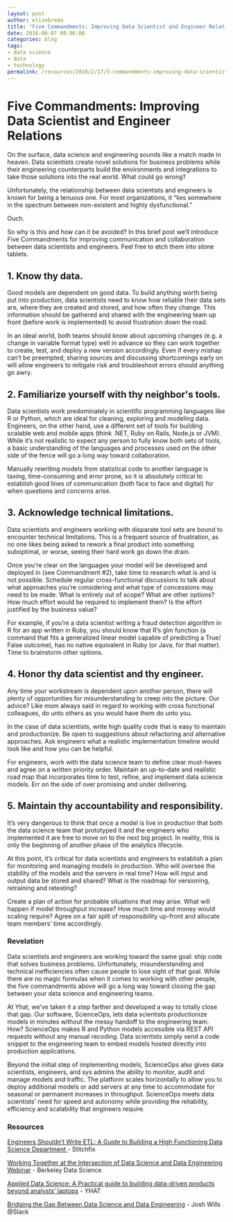 ```yaml
---
layout: post
author: elisebreda
title: "Five Commandments: Improving Data Scientist and Engineer Relations"
date: 2016-06-07 08:06:00
categories: blog
tags:
- data science
- data
- technology
permalink: /resources/2016/2/17/5-commandments-improving-data-scientist-and-engineer-relations
---
```


# Five Commandments: Improving Data Scientist and Engineer Relations

On the surface, data science and engineering sounds like a match made in heaven. Data scientists create novel solutions for business problems while their engineering counterparts build the environments and integrations to take those solutions into the real world. What could go wrong?

Unfortunately, the relationship between data scientists and engineers is known for being a tenuous one. For most organizations, it “lies somewhere in the spectrum between non-existent and highly dysfunctional.”

Ouch.

So why is this and how can it be avoided? In this brief post we’ll introduce Five Commandments for improving communication and collaboration between data scientists and engineers. Feel free to etch them into stone tablets.

## 1. Know thy data.

Good models are dependent on good data. To build anything worth being put into production, data scientists need to know how reliable their data sets are, where they are created and stored, and how often they change. This information should be gathered and shared with the engineering team up front (before work is implemented) to avoid frustration down the road.

In an ideal world, both teams should know about upcoming changes (e.g. a change in variable format type) well in advance so they can work together to create, test, and deploy a new version accordingly. Even if every mishap can’t be preempted, sharing sources and discussing shortcomings early on will allow engineers to mitigate risk and troubleshoot errors should anything go awry.

## 2. Familiarize yourself with thy neighbor's tools.

Data scientists work predominately in scientific programming languages like R or Python, which are ideal for cleaning, exploring and modeling data. Engineers, on the other hand, use a different set of tools for building scalable web and mobile apps (think .NET, Ruby on Rails, Node.js or JVM). While it’s not realistic to expect any person to fully know both sets of tools, a basic understanding of the languages and processes used on the other side of the fence will go a long way toward collaboration.

Manually rewriting models from statistical code to another language is taxing, time-consuming and error prone, so it is absolutely critical to establish good lines of communication (both face to face and digital) for when questions and concerns arise.  

## 3. Acknowledge technical limitations.

Data scientists and engineers working with disparate tool sets are bound to encounter technical limitations. This is a frequent source of frustration, as no one likes being asked to rework a final product into something suboptimal, or worse, seeing their hard work go down the drain.

Once you’re clear on the languages your model will be developed and deployed in (see Commandment #2), take time to research what is and is not possible. Schedule regular cross-functional discussions to talk about what approaches you’re considering and what type of concessions may need to be made. What is entirely out of scope? What are other options? How much effort would be required to implement them? Is the effort justified by the business value?

For example, if you’re a data scientist writing a fraud detection algorithm in R for an app written in Ruby, you should know that R’s glm function (a command that fits a generalized linear model capable of predicting a True/ False outcome), has no native equivalent in Ruby (or Java, for that matter). Time to brainstorm other options.

## 4. Honor thy data scientist and thy engineer.

Any time your workstream is dependent upon another person, there will plenty of opportunities for misunderstanding to creep into the picture. Our advice? Like mom always said in regard to working with cross functional colleagues, do unto others as you would have them do unto you.

In the case of data scientists, write high quality code that is easy to maintain and productionize. Be open to suggestions about refactoring and alternative approaches. Ask engineers what a realistic implementation timeline would look like and how you can be helpful.

For engineers, work with the data science team to define clear must-haves and agree on a written  priority order. Maintain an up-to-date and realistic road map that incorporates time to test, refine, and implement data science models. Err on the side of over promising and under delivering.

## 5. Maintain thy accountability and responsibility.

It’s very dangerous to think that once a model is live in production that both the data science team that prototyped it and the engineers who implemented it are free to move on to the next big project. In reality, this is only the beginning of another phase of the analytics lifecycle.

At this point, it’s critical for data scientists and engineers to establish a plan for monitoring and managing models in production. Who will oversee the stability of the models and the servers in real time? How will input and output data be stored and shared? What is the roadmap for versioning, retraining and retesting?

Create a plan of action for probable situations that may arise. What will happen if model throughput increase? How much time and money would scaling require? Agree on a fair split of responsibility up-front and allocate team members’ time accordingly.

### Revelation

Data scientists and engineers are working toward the same goal: ship code that solves business problems. Unfortunately, misunderstanding and technical inefficiencies often cause people to lose sight of that goal. While there are no magic formulas when it comes to working with other people, the five commandments above will go a long way toward closing the gap between your data science and engineering teams.

At Yhat, we’ve taken it a step farther and developed a way to totally close that gap. Our software, ScienceOps, lets data scientists productionize models in minutes without the messy handoff to the engineering team. How? ScienceOps makes R and Python models accessible via REST API requests without any manual recoding. Data scientists simply send a code snippet to the engineering team to embed models hosted directly into production applications.

Beyond the initial step of implementing models, ScienceOps also gives data scientists, engineers, and sys admins the ability to monitor, audit and manage models and traffic. The platform scales horizontally to allow you to deploy additional models or add servers at any time to accommodate for seasonal or permanent increases in throughput. ScienceOps meets data scientists’ need for speed and autonomy while providing the reliability, efficiency and scalability that engineers require.

### Resources
[Engineers Shouldn’t Write ETL: A Guide to Building a High Functioning Data Science Department ](http://multithreaded.stitchfix.com/blog/2016/03/16/engineers-shouldnt-write-etl/) - Stitchfix

[Working Together at the Intersection of Data Science and Data Engineering Webinar](https://datascience.berkeley.edu/blog/webinar-data-science-engineering/) - Berkeley Data Science

[Applied Data Science: A Practical guide to building data-driven products beyond analysts’ laptops](https://www.yhat.com/whitepapers/applied-data-science) - YHAT

[Bridging the Gap Between Data Science and Data Engineering](https://www.youtube.com/watch?v=EtYv7zPyS2A&feature=youtu.be) - Josh Wills @Slack
